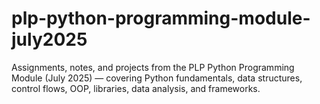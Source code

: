 # plp-python-programming-module-july2025
Assignments, notes, and projects from the PLP Python Programming Module (July 2025) — covering Python fundamentals, data structures, control flows, OOP, libraries, data analysis, and frameworks.
